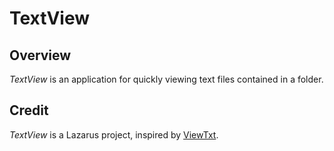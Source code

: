 
# TextView

## Overview

*TextView* is an application for quickly viewing text files contained in a folder.

## Credit

*TextView* is a Lazarus project, inspired by [ViewTxt](https://github.com/crmacedonio/ViewTxt).
